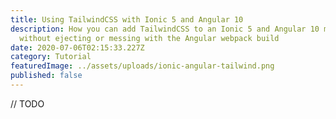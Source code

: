 ```yaml
---
title: Using TailwindCSS with Ionic 5 and Angular 10
description: How you can add TailwindCSS to an Ionic 5 and Angular 10 mobile app
  without ejecting or messing with the Angular webpack build
date: 2020-07-06T02:15:33.227Z
category: Tutorial
featuredImage: ../assets/uploads/ionic-angular-tailwind.png
published: false
---
```

// TODO
